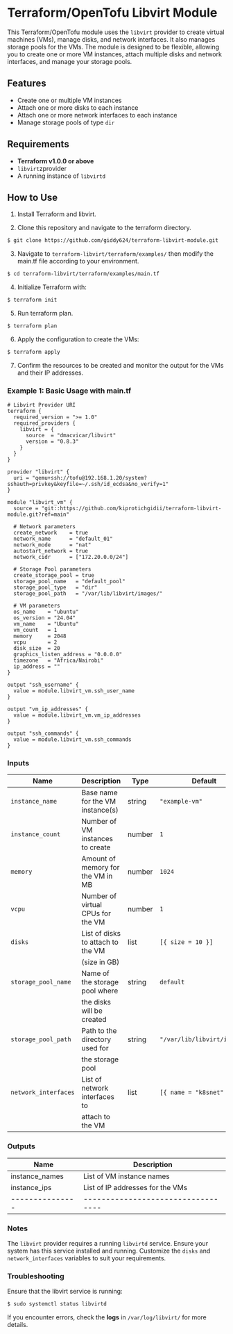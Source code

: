 # Terraform/OpenTofu Libvirt Module

This Terraform/OpenTofu module uses the `libvirt` provider to create virtual machines (VMs), manage disks, and network interfaces. It also manages storage pools for the VMs. The module is designed to be flexible, allowing you to create one or more VM instances, attach multiple disks and network interfaces, and manage your storage pools.

## Features

- Create one or multiple VM instances
- Attach one or more disks to each instance
- Attach one or more network interfaces to each instance
- Manage storage pools of type `dir`

## Requirements

- **Terraform v1.0.0 or above**
- `libvirt`zprovider
- A running instance of `libvirtd`

## How to Use
1. Install Terraform and libvirt.

2. Clone this repository and navigate to the terraform directory.
```bash
$ git clone https://github.com/giddy624/terraform-libvirt-module.git
```
3. Navigate to `terraform-libvirt/terraform/examples/` then modify the main.tf file according to your environment.
```bash
$ cd terraform-libvirt/terraform/examples/main.tf
```
4. Initialize Terraform with:
```bash
$ terraform init
``` 
5. Run terraform plan.
```bash
$ terraform plan
```
6. Apply the configuration to create the VMs:
```bash
$ terraform apply
```

7. Confirm the resources to be created and monitor the output for the VMs and their IP addresses.

### Example 1: Basic Usage with main.tf
```hcl
# Libvirt Provider URI
terraform {
  required_version = ">= 1.0"
  required_providers {
    libvirt = {
      source  = "dmacvicar/libvirt"
      version = "0.8.3"
    }
  }
}

provider "libvirt" {
  uri = "qemu+ssh://tofu@192.168.1.20/system?sshauth=privkey&keyfile=~/.ssh/id_ecdsa&no_verify=1"
}

module "libvirt_vm" {
  source = "git::https://github.com/kiprotichgidii/terraform-libvirt-module.git?ref=main"

  # Network parameters
  create_network    = true
  network_name      = "default_01"
  network_mode      = "nat"
  autostart_network = true
  network_cidr      = ["172.20.0.0/24"]

  # Storage Pool parameters
  create_storage_pool = true
  storage_pool_name   = "default_pool"
  storage_pool_type   = "dir"
  storage_pool_path   = "/var/lib/libvirt/images/"

  # VM parameters
  os_name    = "ubuntu"
  os_version = "24.04"
  vm_name    = "Ubuntu"
  vm_count   = 1
  memory     = 2048
  vcpu       = 2
  disk_size  = 20
  graphics_listen_address = "0.0.0.0"
  timezone   = "Africa/Nairobi"
  ip_address = ""
}

output "ssh_username" {
  value = module.libvirt_vm.ssh_user_name
}

output "vm_ip_addresses" {
  value = module.libvirt_vm.vm_ip_addresses
}

output "ssh_commands" {
  value = module.libvirt_vm.ssh_commands
}
```

### Inputs

| Name                 | Description                       | Type   | Default                    | Required |
|----------------------|-----------------------------------|--------|----------------------------|----------|
| `instance_name`      | Base name for the VM instance(s)  | string | `"example-vm"`             | Yes      |
| `instance_count`     | Number of VM instances to create  | number | `1`                        | No       |
| `memory`             | Amount of memory for the VM in MB | number | `1024`                     | No       |
|  `vcpu`              | Number of virtual CPUs for the VM | number | `1`                        | No       |
|  `disks`             | List of disks to attach to the VM |  list  | `[{ size = 10 }]`          | No       |
|                      |   (size in GB)                    |        |                            |          |
|`storage_pool_name`   | Name of the storage pool where    | string |  `default`                 |  No      |
|                      |  the disks will be created        |        |                            |          |
|`storage_pool_path`   | Path to the directory used for    |string  |`"/var/lib/libvirt/images"` |          |
|                      | the storage pool                  |        |                            |          |
| `network_interfaces` | List of network interfaces to     | list   | `[{ name = "k8snet" }]`   | No       |
|                      |  attach to the VM                 |        |                            |          |

### Outputs
|Name	        | Description                      |
|---------------|----------------------------------|
|instance_names	| List of VM instance names        |
|instance_ips	| List of IP addresses for the VMs |
|---------------|----------------------------------|

### Notes
The `libvirt` provider requires a running `libvirtd` service. Ensure your system has this service installed and running.
Customize the `disks` and `network_interfaces` variables to suit your requirements.

### Troubleshooting
Ensure that the libvirt service is running:
```bash
$ sudo systemctl status libvirtd
```

If you encounter errors, check the **logs** in `/var/log/libvirt/` for more details.